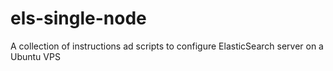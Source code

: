 # els-single-node
A collection of instructions ad scripts to configure ElasticSearch server on a Ubuntu VPS
